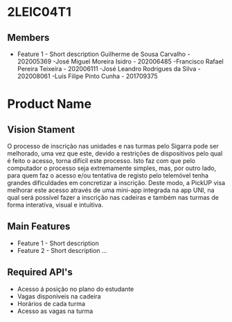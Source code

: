 # 2LEIC04T1

## Members
 - Feature 1 - Short description
 Guilherme de Sousa Carvalho - 202005369
-José Miguel Moreira Isidro - 202006485
-Francisco Rafael Pereira Teixeira - 202006111
-José Leandro Rodrigues da Silva - 202008061
-Luís Filipe Pinto Cunha - 201709375


# Product Name

## Vision Stament
O processo de inscrição nas unidades e nas turmas pelo Sigarra pode ser melhorado, uma vez que este, devido a restrições de dispositivos pelo qual é feito o acesso, torna difícil este processo. Isto faz com que pelo computador o processo seja extremamente simples, mas, por outro lado, para quem faz o acesso e/ou tentativa de registo pelo telemóvel tenha grandes dificuldades em concretizar a inscrição. Deste modo, a PickUP visa melhorar este acesso através de uma mini-app integrada na app UNI, na qual será possível fazer a inscrição nas cadeiras e também nas turmas de forma interativa, visual e intuitiva. 

## Main Features
 - Feature 1 - Short description
 - Feature 2 - Short description
...

## Required API's
- Acesso á posição no plano do estudante 
- Vagas disponíveis na cadeira  
- Horários de cada turma 
- Acesso as vagas na turma 
